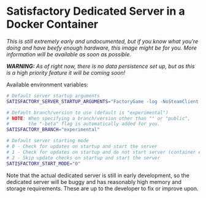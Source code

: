 # Satisfactory Dedicated Server in a Docker Container

_This is still extremely early and undocumented, but if you know what you're doing and have beefy enough hardware, this image might be for you. More information will be available as soon as possible._

***WARNING:*** _As of right now, there is no data persistence set up, but as this is a high priority feature it will be coming soon!_

Available environment variables:
```sh
# Default server startup arguments
SATISFACTORY_SERVER_STARTUP_ARGUMENTS="FactoryGame -log -NoSteamClient -unattended"

# Default branch/version to use (default is "experimental")
# NOTE: When specifying a branch/version other than "" or "public",
#       the "-beta" flag is automatically added for you.
SATISFACTORY_BRANCH="experimental"

# Default server starting mode
# 0 - Check for updates on startup and start the server
# 1 - Check for updates on startup and do not start server (container exits/terminates)
# 2 - Skip update checks on startup and start the server
SATISFACTORY_START_MODE="0"
```

Note that the actual dedicated server is still in early development, so the dedicated server will be buggy and has reasonably high memory and storage requirements. These are up to the developer to fix or improve upon.
